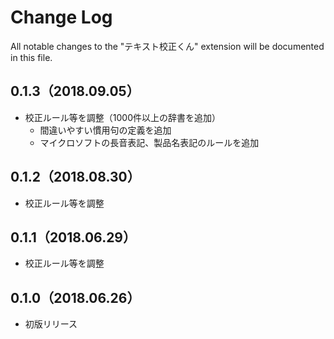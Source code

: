 # Change Log

All notable changes to the "テキスト校正くん" extension will be documented in this file.

## 0.1.3（2018.09.05）

- 校正ルール等を調整（1000件以上の辞書を追加）
  - 間違いやすい慣用句の定義を追加
  - マイクロソフトの長音表記、製品名表記のルールを追加

## 0.1.2（2018.08.30）

- 校正ルール等を調整

## 0.1.1（2018.06.29）

- 校正ルール等を調整

## 0.1.0（2018.06.26）

- 初版リリース
